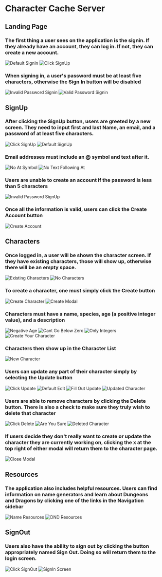 <!-- This project was bootstrapped with [Create React App](https://github.com/facebook/create-react-app).

## Available Scripts

In the project directory, you can run:

### `npm start`

Runs the app in the development mode.<br />
Open [http://localhost:3000](http://localhost:3000) to view it in the browser.

The page will reload if you make edits.<br />
You will also see any lint errors in the console.

### `npm test`

Launches the test runner in the interactive watch mode.<br />
See the section about [running tests](https://facebook.github.io/create-react-app/docs/running-tests) for more information.

### `npm run build`

Builds the app for production to the `build` folder.<br />
It correctly bundles React in production mode and optimizes the build for the best performance.

The build is minified and the filenames include the hashes.<br />
Your app is ready to be deployed!

See the section about [deployment](https://facebook.github.io/create-react-app/docs/deployment) for more information.

### `npm run eject`

**Note: this is a one-way operation. Once you `eject`, you can’t go back!**

If you aren’t satisfied with the build tool and configuration choices, you can `eject` at any time. This command will remove the single build dependency from your project.

Instead, it will copy all the configuration files and the transitive dependencies (webpack, Babel, ESLint, etc) right into your project so you have full control over them. All of the commands except `eject` will still work, but they will point to the copied scripts so you can tweak them. At this point you’re on your own.

You don’t have to ever use `eject`. The curated feature set is suitable for small and middle deployments, and you shouldn’t feel obligated to use this feature. However we understand that this tool wouldn’t be useful if you couldn’t customize it when you are ready for it.

## Learn More

You can learn more in the [Create React App documentation](https://facebook.github.io/create-react-app/docs/getting-started).

To learn React, check out the [React documentation](https://reactjs.org/).

### Code Splitting

This section has moved here: https://facebook.github.io/create-react-app/docs/code-splitting

### Analyzing the Bundle Size

This section has moved here: https://facebook.github.io/create-react-app/docs/analyzing-the-bundle-size

### Making a Progressive Web App

This section has moved here: https://facebook.github.io/create-react-app/docs/making-a-progressive-web-app

### Advanced Configuration

This section has moved here: https://facebook.github.io/create-react-app/docs/advanced-configuration

### Deployment

This section has moved here: https://facebook.github.io/create-react-app/docs/deployment

### `npm run build` fails to minify

This section has moved here: https://facebook.github.io/create-react-app/docs/troubleshooting#npm-run-build-fails-to-minify -->

# Character Cache Server

## Landing Page
### The first thing a user sees on the application is the signin. If they already have an account, they can log in. If not, they can create a new account.
![Default SignIn](./src/Assets/ReadmeScreenshots/DefaultLoginScreen.JPG)
![Click SignUp](./src/Assets/ReadmeScreenshots/ClickSignUp.png)
### When signing in, a user's password must be at least five characters, otherwise the Sign In button will be disabled
![Invalid Password Signin](./src/Assets/ReadmeScreenshots/LoginPasswordValidation.JPG)
![Valid Password Signin](./src/Assets/ReadmeScreenshots/SignInButtonAvailable.JPG)

## SignUp
### After clicking the SignUp button, users are greeted by a new screen. They need to input first and last Name, an email, and a password of at least five characters.
![Click SignUp](./src/Assets/ReadmeScreenshots/ClickSignUp.png)
![Default SignUp](./src/Assets/ReadmeScreenshots/DefaultSignUp.JPG)
### Email addresses must include an @ symbol and text after it.
![No At Symbol](./src/Assets/ReadmeScreenshots/EmailValidation1.JPG)
![No Text Following At](./src/Assets/ReadmeScreenshots/EmailValidation2.JPG)
### Users are unable to create an account if the password is less than 5 characters
![Invalid Password SignUp](./src/Assets/ReadmeScreenshots/InvalidPassword.JPG)
### Once all the information is valid, users can click the Create Account button
![Create Account](./src/Assets/ReadmeScreenshots/CreateAccount.png)

## Characters
### Once logged in, a user will be shown the character screen. If they have existing characters, those will show up, otherwise there will be an empty space.
![Existing Characters](./src/Assets/ReadmeScreenshots/Login_ExistingCharacters.JPG)
![No Characters](./src/Assets/ReadmeScreenshots/NoCharacters.JPG)
### To create a character, one must simply click the Create button
![Create Character](./src/Assets/ReadmeScreenshots/ClickCreate.png)
![Create Modal](./src/Assets/ReadmeScreenshots/DefaultCreateModal.JPG)
### Characters must have a name, species, age (a positive integer value), and a description
![Negative Age](./src/Assets/ReadmeScreenshots/AgeValidation1.JPG)
![Cant Go Below Zero](./src/Assets/ReadmeScreenshots/AgeValidation2.JPG)
![Only Integers](./src/Assets/ReadmeScreenshots/AgeValidation3.JPG)
![Create Your Character](./src/Assets/ReadmeScreenshots/FillOutCharacter_ClickCreate.png)
### Characters then show up in the Character List
![New Character](./src/Assets/ReadmeScreenshots/YourNewCharacter.JPG)
### Users can update any part of their character simply by selecting the Update button
![Click Update](./src/Assets/ReadmeScreenshots/ClickUpdate.png)
![Default Edit](./src/Assets/ReadmeScreenshots/DefaultEditModal.JPG)
![Fill Out Update](./src/Assets/ReadmeScreenshots/FillOutModal_ClickUpdate.png)
![Updated Character](./src/Assets/ReadmeScreenshots/UpdatedCharacter.JPG)
### Users are able to remove characters by clicking the Delete button. There is also a check to make sure they truly wish to delete that character
![Click Delete](./src/Assets/ReadmeScreenshots/ClickDelete.png)
![Are You Sure](./src/Assets/ReadmeScreenshots/AreYouSureDelete.JPG)
![Deleted Character](./src/Assets/ReadmeScreenshots/DeletedCharacter.JPG)
### If users decide they don't really want to create or update the character they are currently working on, clicking the x at the top right of either modal will return them to the character page. 
![Close Modal](./src/Assets/ReadmeScreenshots/ClickXToCloseModal.png)

## Resources
### The application also includes helpful resources. Users can find information on name generators and learn about Dungeons and Dragons by clicking one of the links in the Navigation sidebar
![Name Resources](./src/Assets/ReadmeScreenshots/NameResources.png)
![DND Resources](./src/Assets/ReadmeScreenshots/DNDResources.png)

## SignOut
### Users also have the ability to sign out by clicking the button appropriately named Sign Out. Doing so will return them to the login screen.
![Click SignOut](./src/Assets/ReadmeScreenshots/ClickSignOut.png)
![SignIn Screen](./src/Assets/ReadmeScreenshots/DefaultLoginScreen.JPG)
